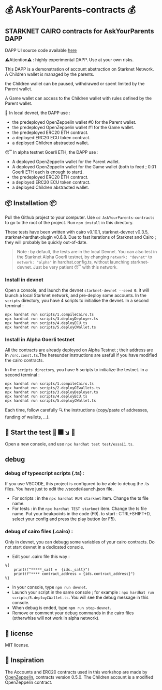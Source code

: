 #  💰 AskYourParents-contracts 💰 
## STARKNET CAIRO contracts for AskYourParents DAPP

DAPP UI source code available [here](https://github.com/PhilippeR26/AskYourParents-UI) 

⚠️Attention⚠️ : highly experimental DAPP. Use at your own risks.

This DAPP is a demonstration of account abstraction on Starknet Network.
A Children wallet is managed by the parents.

the Children wallet can be paused, withdrawed or spent limited by the Parent wallet.

A Game wallet can access to the Children wallet with rules defined by the Parent wallet.

🚧 In local devnet, the DAPP use :

- the predeployed OpenZeppelin wallet #0 for the Parent wallet.
- the predeployed OpenZeppelin wallet #1 for the Game wallet.
- the predeployed ERC20 ETH contract.
- a deployed ERC20 ECU token contract.
- a deployed Children abstracted wallet.

😴 In alpha testnet Goerli ETH, the DAPP use :

- A deployed OpenZeppelin wallet for the Parent wallet.
- A deployed OpenZeppelin wallet for the Game wallet (both to feed ; 0.01 Goerli ETH each is enough to start).
- the predeployed ERC20 ETH contract.
- a deployed ERC20 ECU token contract.
- a deployed Children abstracted wallet.

## 📦 Installation  📦
 Pull the Github project to your computer.
 Use `cd AskYourParents-contracts` to go to the root of the project.
 Run `npm install` in this directory.

 These tests have been written with cairo v0.10.1, starknet-devnet v0.3.5, starknet-hardhat-plugin v0.6.8. Due to fast iterations of Starknet and Cairo ; they will probably be quickly out-of-date.



>Note : by default, the tests are in the local Devnet. You can also test in the Starknet Alpha Goerli testnet, by changing `network: "devnet"` to `network: "alpha"` in hardhat.config.ts, without launching starknet-devnet. Just be very patient 😴 with this network.

### Install in devnet
Open a console, and launch the devnet `starknet-devnet --seed 0`. It will launch a local Starknet network, and pre-deploy some accounts.
In the `scripts` directory, you have 4 scripts to initialise the devnet.
In a second terminal :
```
npx hardhat run scripts/1.compileCairo.ts
npx hardhat run scripts/3.deployDeployer.ts
npx hardhat run scripts/4.deployECU.ts
npx hardhat run scripts/5.deployCWallet.ts
```

### Install in Alpha Goerli testnet
All the contracts are already deployed on Alpha Testnet ; their address are in `/src.const.ts`.The hereunder instructions are usefull if you have modified the cairo contracts.

In the `scripts directory`, you have 5 scripts to initialize the testnet.
In a second terminal :
```
npx hardhat run scripts/1.compileCairo.ts
npx hardhat run scripts/2.deployOZwallets.ts
npx hardhat run scripts/3.deployDeployer.ts
npx hardhat run scripts/4.deployECU.ts
npx hardhat run scripts/5.deployCWallet.ts
```
Each time, follow carefully 🔍 the instructions (copy/paste of addresses, funding of wallets, ...).

##  🚀 Start the test 🚀  🎆 ↘️  💩

Open a new console, and use `npx hardhat test test/essai1.ts`. 

## debug
### debug of typescript scripts (.ts) :
If you use VSCODE, this project is configured to be able to debug the .ts files. You have just to edit the .vscode/launch.json file.
- For scripts : in the `npx hardhat RUN starknet` item. Change the ts file name.
- For tests : in the `npx hardhat TEST starknet` item. Change the ts file name.
Put your beakpoints in the code (F9).
to start : CTRL+SHIFT+D, select your config and press the play button (or F5).
### debug of cairo files (.cairo) :
Only in devnet, you can debugg some variables of your cairo contracts.
Do not start devnet in a dedicated console. 
- Edit your .cairo file this way :
```
%{
    print(f"*****_salt =  {ids._salt}")
    print(f"**** contract_address = {ids.contract_address}")
%}
```
- In your console, type `npm run devnet`.
- Launch your script in the same console ; for example : `npx hardhat run scripts/5.deployCWallet.ts`. You will see the debug message in this console.
- When debug is ended, type `npm run stop-devnet`.
- Remove or comment your debug commands in the cairo files (otherwhise will not work in alpha network).

## 📜 license
MIT license.

## 🙏 Inspiration
The Accounts and ERC20 contracts used in this workshop are made by [OpenZeppelin](https://github.com/OpenZeppelin/cairo-contracts), contracts version 0.5.0.
The Children account is a modified OpenZeppelin contract.